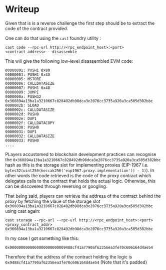 # Writeup

Given that is is a reverse challenge the first step should be to extract the code of the contract provided.

One can do that using the `cast` foundry utility :
```
cast code --rpc-url http://<rpc_endpoint_host>:<port> <contract_address> --disassemble
```

This will give the following low-level disassembled EVM code:
```
00000001: PUSH1 0x80
00000003: PUSH1 0x40
00000005: MSTORE
00000006: CALLDATASIZE
00000007: PUSH1 0x48
00000009: JUMPI
0000000a: PUSH32 0x360894a13ba1a3210667c828492db98dca3e2076cc3735a920a3ca505d382bbc
0000002b: SLOAD
0000002c: CALLDATASIZE
0000002d: PUSH0
0000002e: DUP1
0000002f: CALLDATACOPY
00000030: PUSH0
00000031: DUP1
00000032: CALLDATASIZE
00000033: PUSH0
....
```

PLayers accustomed to blockchain development practices can recognise the `0x360894a13ba1a3210667c828492db98dca3e2076cc3735a920a3ca505d382bbc` hash as this is the storage slot for implementing proxies (EIP-1967 i.e. `bytes32(uint256(keccak256('eip1967.proxy.implementation')) - 1)`). In other words the code retrieved is the code of the proxy contract which delegates calls to the contract that holds the actual logic. Otherwise, this can be discovered through reversing or googling.

That being said, players can retrieve the address of the contract behind the proxy by fetching the vlaue of the storage slot `0x360894a13ba1a3210667c828492db98dca3e2076cc3735a920a3ca505d382bbc` using cast again:

```
cast storage --rpc-url --rpc-url http://<rpc_endpoint_host>:<port> <proxy_contract_addr> 0x360894a13ba1a3210667c828492db98dca3e2076cc3735a920a3ca505d382bbc
```

In my case I got something like this:
```
0x0000000000000000000000009488cf41a7790af62356ea3fe70c606164d4ae54
```

Therefore that the address of the contract holding the logic is `0x9488cf41a7790af62356ea3fe70c606164d4ae54` (Note that it's padded)


